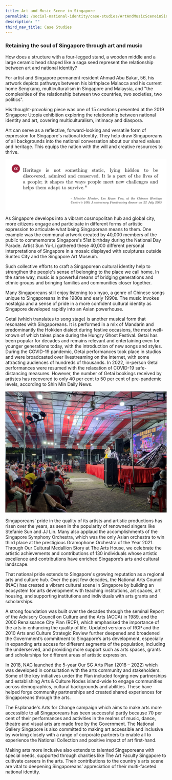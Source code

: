```yaml
---
title: Art and Music Scene in Singapore
permalink: /social-national-identity/case-studies/ArtAndMusicSceneinSingapore/
description: ""
third_nav_title: Case Studies
---
```

### Retaining the soul of Singapore through art and music  

How does a structure with a four-legged stand, a wooden middle and a large ceramic head shaped like a saga seed represent the relationship between art and national identity? 

For artist and Singapore permanent resident Ahmad Abu Bakar, 56, his artwork depicts pathways between his birthplace Malacca and his current home Sengkang, multiculturalism in Singapore and Malaysia, and "the complexities of the relationship between two countries, two societies, two politics".

His thought-provoking piece was one of 15 creations presented at the 2019 Singapore Utopia exhibition exploring the relationship between national identity and art, covering multiculturalism, intimacy and diaspora. 

Art can serve as a reflective, forward-looking and versatile form of expression for Singapore's national identity. They help draw Singaporeans of all backgrounds into the national conversation about our shared values and heritage. This equips the nation with the will and creative resources to thrive.

![](/images/society/case-studies/MM%20Lee%20Kuan%20Yew%20quote%201.png)
 
As Singapore develops into a vibrant cosmopolitan hub and global city, more citizens engage and participate in different forms of artistic expression to articulate what being Singaporean means to them. One example was the communal artwork created by 40,000 members of the public to commemorate Singapore's 51st birthday during the National Day Parade. Artist Sun Yu-Li gathered these 40,000 different personal interpretations of Singapore in a mosaic displayed with sculptures outside Suntec City and the Singapore Art Museum.

Such collective efforts to craft a Singaporean cultural identity help to strengthen the people's sense of belonging to the place we call home. In the same way, music is a powerful means of bridging generations and ethnic groups and bringing families and communities closer together.

Many Singaporeans still enjoy listening to xinyao, a genre of Chinese songs unique to Singaporeans in the 1980s and early 1990s. The music invokes nostalgia and a sense of pride in a more confident cultural identity as Singapore developed rapidly into an Asian powerhouse.

Getai (which translates to song stage) is another musical form that resonates with Singaporeans. It is performed in a mix of Mandarin and predominantly the Hokkien dialect during festive occasions, the most well-known of which takes place during the Hungry Ghost Festival. Getai has been popular for decades and remains relevant and entertaining even for younger generations today, with the introduction of new songs and styles. During the COVID-19 pandemic, Getai performances took place in studios and were broadcasted over livestreaming on the internet, with some attracting audiences of hundreds of thousands. In 2022, in-person Getai performances were resumed with the relaxation of COVID-19 safe-distancing measures. However, the number of Getai bookings received by artistes has recovered to only 40 per cent to 50 per cent of pre-pandemic levels, according to Shin Min Daily News. 

![Getai](/images/society/case-studies/Getai.jpg)

Singaporeans' pride in the quality of its artists and artistic productions has risen over the years, as seen in the popularity of renowned singers like Stefanie Sun and JJ Lin. Many also applaud the accomplishments of the Singapore Symphony Orchestra, which was the only Asian orchestra to win third place at the prestigious Gramophone Orchestra of the Year 2021. Through Our Cultural Medallion Story at The Arts House, we celebrate the artistic achievements and contributions of 130 individuals whose artistic excellence and contributions have enriched Singapore’s arts and cultural landscape.   

That national pride extends to Singapore's growing reputation as a regional arts and culture hub. Over the past few decades, the National Arts Council (NAC) has created a vibrant cultural scene in Singapore by building an ecosystem for arts development with teaching institutions, art spaces, art housing, and supporting institutions and individuals with arts grants and scholarships. 

A strong foundation was built over the decades through the seminal Report of the Advisory Council on Culture and the Arts (ACCA) in 1989, and the 2000 Renaissance City Plan (RCP), which emphasised the importance of the arts in enhancing the quality of life. Updated versions of RCP and the 2010 Arts and Culture Strategic Review further deepened and broadened the Government’s commitment to Singapore’s arts development, especially in expanding arts access for different segments of the population, including the underserved, and providing more support such as arts spaces, grants and scholarships for different areas of artistic expression. 

In 2018, NAC launched the 5-year Our SG Arts Plan (2018 – 2022) which was developed in consultation with the arts community and stakeholders. Some of the key initiatives under the Plan included forging new partnerships and establishing Arts & Culture Nodes island-wide to engage communities across demographics, cultural backgrounds and abilities. These have helped forge community partnerships and created shared experiences for Singaporeans through the arts.

The Esplanade's Arts for Change campaign which aims to make arts more accessible to all Singaporeans has been successful partly because 70 per cent of their performances and activities in the realms of music, dance, theatre and visual arts are made free by the Government. The National Gallery Singapore is also committed to making art accessible and inclusive by working closely with a range of corporate partners to enable all to experience the National Collection and positive impact of art first-hand.

Making arts more inclusive also extends to talented Singaporeans with special needs, supported through charities like The Art Faculty Singapore to cultivate careers in the arts. Their contributions to the country's arts scene are vital to deepening Singaporeans' appreciation of their multi-faceted national identity.